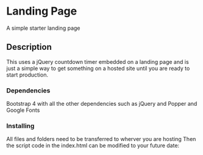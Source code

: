 # Landing Page

A simple starter landing page

## Description

This uses a jQuery countdown timer embedded on a landing page and is just a simple way to get something on a hosted site until you are ready to start production.

### Dependencies

Bootstrap 4 with all the other dependencies such as jQuery and Popper and Google Fonts

### Installing

All files and folders need to be transferred to wherver you are hosting  Then the script code in the index.html can be modified to your future date:
<script>
        $(function() {
            $('.countdown').countdown({
                date: "June 7, 2021 15:03:26"
            });
        });
    </script>